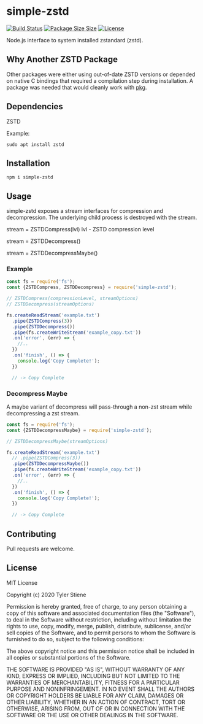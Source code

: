 # simple-zstd

[![Build Status](https://travis-ci.org/Stieneee/simple-zstd.svg?branch=master)](https://travis-ci.org/Stieneee/simple-zstd)
[![Package Size Size](https://badgen.net/badge/packagephobia/install/simple-zstd)](https://packagephobia.now.sh/result?p=simple-zstd)
[![License](https://badgen.net/badge/license/MIT/blue)](https://choosealicense.com/licenses/mit/)

Node.js interface to system installed zstandard (zstd).

## Why Another ZSTD Package

Other packages were either using out-of-date ZSTD versions or depended on native C bindings that required a compilation step during installation.
A package was needed that would cleanly work with [pkg](https://www.npmjs.com/package/pkg).

## Dependencies

ZSTD

Example:

`sudo apt install zstd`

## Installation

`npm i simple-zstd`

## Usage

simple-zstd exposes a stream interfaces for compression and decompression.
The underlying child process is destroyed with the stream.

stream = ZSTDCompress(lvl)
lvl - ZSTD compression level

stream = ZSTDDecompress()

stream = ZSTDDecompressMaybe()

### Example

```javascript
const fs = require('fs');
const {ZSTDCompress, ZSTDDecompress} = require('simple-zstd');

// ZSTDCompress(compressionLevel, streamOptions)
// ZSTDDecompress(streamOptions)

fs.createReadStream('example.txt')
  .pipe(ZSTDCompress(3))
  .pipe(ZSTDDecompress())
  .pipe(fs.createWriteStream('example_copy.txt'))
  .on('error', (err) => {
    //..
  })
  .on('finish', () => {
    console.log('Copy Complete!');
  })

  // -> Copy Complete
```

### Decompress Maybe

A maybe variant of decompress will pass-through a non-zst stream while decompressing a zst stream.

```javascript
const fs = require('fs');
const {ZSTDDecompressMaybe} = require('simple-zstd');

// ZSTDDecompressMaybe(streamOptions)

fs.createReadStream('example.txt')
  // .pipe(ZSTDCompress(3))
  .pipe(ZSTDDecompressMaybe())
  .pipe(fs.createWriteStream('example_copy.txt'))
  .on('error', (err) => {
    //..
  })
  .on('finish', () => {
    console.log('Copy Complete!');
  })

  // -> Copy Complete
```

## Contributing

Pull requests are welcome.

## License

MIT License

Copyright (c) 2020 Tyler Stiene

Permission is hereby granted, free of charge, to any person obtaining a copy
of this software and associated documentation files (the "Software"), to deal
in the Software without restriction, including without limitation the rights
to use, copy, modify, merge, publish, distribute, sublicense, and/or sell
copies of the Software, and to permit persons to whom the Software is
furnished to do so, subject to the following conditions:

The above copyright notice and this permission notice shall be included in all
copies or substantial portions of the Software.

THE SOFTWARE IS PROVIDED "AS IS", WITHOUT WARRANTY OF ANY KIND, EXPRESS OR
IMPLIED, INCLUDING BUT NOT LIMITED TO THE WARRANTIES OF MERCHANTABILITY,
FITNESS FOR A PARTICULAR PURPOSE AND NONINFRINGEMENT. IN NO EVENT SHALL THE
AUTHORS OR COPYRIGHT HOLDERS BE LIABLE FOR ANY CLAIM, DAMAGES OR OTHER
LIABILITY, WHETHER IN AN ACTION OF CONTRACT, TORT OR OTHERWISE, ARISING FROM,
OUT OF OR IN CONNECTION WITH THE SOFTWARE OR THE USE OR OTHER DEALINGS IN THE
SOFTWARE.
